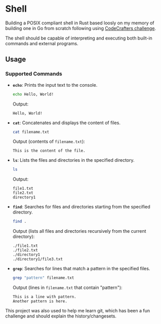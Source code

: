 # Shell
Building a POSIX compliant shell in Rust based loosly on my memory of building one in Go from scratch following using [CodeCrafters challenge](https://app.codecrafters.io/courses/shell/overviewhttps://app.codecrafters.io/courses/shell/overview). 

The shell should  be capable of interpreting and executing both built-in commands and external programs.

## Usage

### Supported Commands

- **`echo`**: Prints the input text to the console.
    ```sh
    echo Hello, World!
    ```
    Output:
    ```
    Hello, World!
    ```

- **`cat`**: Concatenates and displays the content of files.
    ```sh
    cat filename.txt
    ```
    Output (contents of `filename.txt`):
    ```
    This is the content of the file.
    ```

- **`ls`**: Lists the files and directories in the specified directory.
    ```sh
    ls
    ```
    Output:
    ```
    file1.txt
    file2.txt
    directory1
    ```

- **`find`**: Searches for files and directories starting from the specified directory.
    ```sh
    find .
    ```
    Output (lists all files and directories recursively from the current directory):
    ```
    ./file1.txt
    ./file2.txt
    ./directory1
    ./directory1/file3.txt
    ```

- **`grep`**: Searches for lines that match a pattern in the specified files.
    ```sh
    grep "pattern" filename.txt
    ```
    Output (lines in `filename.txt` that contain "pattern"):
    ```
    This is a line with pattern.
    Another pattern is here.
    ```

This project was also used to help me learn git, which has been a fun challenge and should explain the history/changesets.

